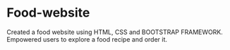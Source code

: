 # Food-website
Created a food website using HTML, CSS and BOOTSTRAP FRAMEWORK. Empowered users to explore a food recipe and order it.
